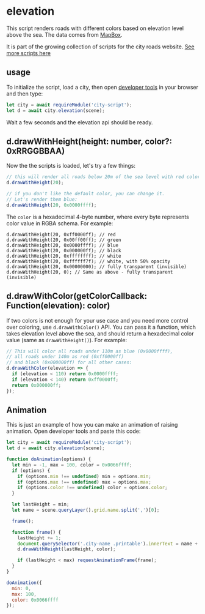 # elevation

This script renders roads with different colors based on elevation level above the sea. The data comes from
[MapBox](https://blog.mapbox.com/global-elevation-data-6689f1d0ba65).

It is part of the growing collection of scripts for the city roads website. [See more scripts here](https://github.com/anvaka/city-script#city-script)

## usage

To initialize the script, load a city, then open [developer tools](https://support.airtable.com/hc/en-us/articles/232313848-How-to-open-the-developer-console) in your browser and then type:

``` js
let city = await requireModule('city-script');
let d = await city.elevation(scene);
```

Wait a few seconds and the elevation api should be ready.

## d.drawWithHeight(height: number, color?: 0xRRGGBBAA)

Now the the scripts is loaded, let's try a few things:

``` js
// this will render all roads below 20m of the sea level with red color
d.drawWithHeight(20); 

// if you don't like the default color, you can change it.
// Let's render them blue:
d.drawWithHeight(20, 0x0000ffff); 
```

The `color` is a hexadecimal 4-byte number, where every byte represents color
value in RGBA schema. For example:

```
d.drawWithHeight(20, 0xff0000ff); // red
d.drawWithHeight(20, 0x00ff00ff); // green
d.drawWithHeight(20, 0x0000ffff); // blue
d.drawWithHeight(20, 0x000000ff); // black
d.drawWithHeight(20, 0xffffffff); // white
d.drawWithHeight(20, 0xffffff7f); // white, with 50% opacity
d.drawWithHeight(20, 0x00000000); // fully transparent (invisible)
d.drawWithHeight(20, 0); // Same as above - fully transparent (invisible)
```

## d.drawWithColor(getColorCallback: Function(elevation): color)

If two colors is not enough for your use case and you need more control over coloring, use
`d.drawWithColor()` API. You can pass it a function, which takes elevation level above the sea,
and should return a hexadecimal color value (same as `drawWithHeight()`). For example:

``` js
// This will color all roads under 110m as blue (0x0000ffff),
// all roads under 140m as red (0xff0000ff)
// and black (0x000000ff) for all other cases:
d.drawWithColor(elevation => {
  if (elevation < 110) return 0x0000ffff;
  if (elevation < 140) return 0xff0000ff;
  return 0x000000ff;
});
```

## Animation

This is just an example of how you can make an animation of raising animation. Open developer tools
and paste this code:

``` js
let city = await requireModule('city-script');
let d = await city.elevation(scene);

function doAnimation(options) {
  let min = -1, max = 100, color = 0x0066ffff;
  if (options) {
    if (options.min !== undefined) min = options.min;
    if (options.max !== undefined) max = options.max;
    if (options.color !== undefined) color = options.color;
  }

  let lastHeight = min;
  let name = scene.queryLayer().grid.name.split(',')[0];

  frame();

  function frame() {
    lastHeight += 1;  
    document.querySelector('.city-name .printable').innerText = name + ' ' + lastHeight + 'm';
    d.drawWithHeight(lastHeight, color); 

    if (lastHeight < max) requestAnimationFrame(frame);
  }
}

doAnimation({
  min: 0, 
  max: 100,
  color: 0x0066ffff
});
```